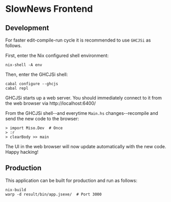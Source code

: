 # SlowNews Frontend

## Development

For faster edit-compile-run cycle it is recommended to use `GHCJSi` as follows.

First, enter the Nix configured shell environment:

```
nix-shell -A env
```

Then, enter the GHCJSi shell:


```
cabal configure --ghcjs
cabal repl
```

GHCJSi starts up a web server. You should immediately connect to it from the web browser via http://localhost:6400/


From the GHCJSi shell--and everytime `Main.hs` changes--recompile and send the new code to the browser:

```
> import Miso.Dev  # Once
> :r
> clearBody >> main
```

The UI in the web browser will now update automatically with the new code. Happy hacking!

## Production

This application can be built for production and run as follows:

```
nix-build
warp -d result/bin/app.jsexe/  # Port 3000
```

